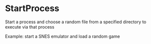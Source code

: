 # StartProcess
Start a process and choose a random file from a specified directory to execute via that process

Example: start a SNES emulator and load a random game